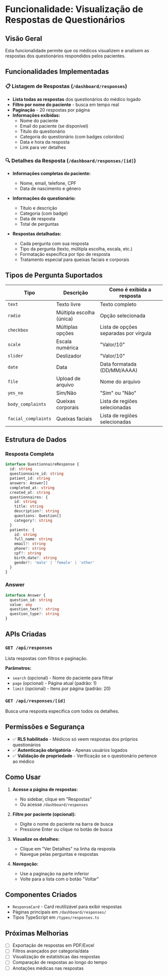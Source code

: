# Funcionalidade: Visualização de Respostas de Questionários

## Visão Geral

Esta funcionalidade permite que os médicos visualizem e analisem as respostas dos questionários respondidos pelos pacientes.

## Funcionalidades Implementadas

### 📋 Listagem de Respostas (`/dashboard/responses`)

- **Lista todas as respostas** dos questionários do médico logado
- **Filtro por nome do paciente** - busca em tempo real
- **Paginação** - 20 respostas por página
- **Informações exibidas:**
  - Nome do paciente
  - Email do paciente (se disponível)
  - Título do questionário
  - Categoria do questionário (com badges coloridos)
  - Data e hora da resposta
  - Link para ver detalhes

### 🔍 Detalhes da Resposta (`/dashboard/responses/[id]`)

- **Informações completas do paciente:**
  - Nome, email, telefone, CPF
  - Data de nascimento e gênero
  
- **Informações do questionário:**
  - Título e descrição
  - Categoria (com badge)
  - Data de resposta
  - Total de perguntas

- **Respostas detalhadas:**
  - Cada pergunta com sua resposta
  - Tipo da pergunta (texto, múltipla escolha, escala, etc.)
  - Formatação específica por tipo de resposta
  - Tratamento especial para queixas faciais e corporais

## Tipos de Pergunta Suportados

| Tipo | Descrição | Como é exibida a resposta |
|------|-----------|---------------------------|
| `text` | Texto livre | Texto completo |
| `radio` | Múltipla escolha (única) | Opção selecionada |
| `checkbox` | Múltiplas opções | Lista de opções separadas por vírgula |
| `scale` | Escala numérica | "Valor/10" |
| `slider` | Deslizador | "Valor/10" |
| `date` | Data | Data formatada (DD/MM/AAAA) |
| `file` | Upload de arquivo | Nome do arquivo |
| `yes_no` | Sim/Não | "Sim" ou "Não" |
| `body_complaints` | Queixas corporais | Lista de regiões selecionadas |
| `facial_complaints` | Queixas faciais | Lista de regiões selecionadas |

## Estrutura de Dados

### Resposta Completa
```typescript
interface QuestionnaireResponse {
  id: string
  questionnaire_id: string
  patient_id: string
  answers: Answer[]
  completed_at: string
  created_at: string
  questionnaires: {
    id: string
    title: string
    description?: string
    questions: Question[]
    category?: string
  }
  patients: {
    id: string
    full_name: string
    email?: string
    phone?: string
    cpf?: string
    birth_date?: string
    gender?: 'male' | 'female' | 'other'
  }
}
```

### Answer
```typescript
interface Answer {
  question_id: string
  value: any
  question_text?: string
  question_type?: string
}
```

## APIs Criadas

### `GET /api/responses`
Lista respostas com filtros e paginação.

**Parâmetros:**
- `search` (opcional) - Nome do paciente para filtrar
- `page` (opcional) - Página atual (padrão: 1)
- `limit` (opcional) - Itens por página (padrão: 20)

### `GET /api/responses/[id]`
Busca uma resposta específica com todos os detalhes.

## Permissões e Segurança

- ✅ **RLS habilitado** - Médicos só veem respostas dos próprios questionários
- ✅ **Autenticação obrigatória** - Apenas usuários logados
- ✅ **Validação de propriedade** - Verificação se o questionário pertence ao médico

## Como Usar

1. **Acesse a página de respostas:**
   - No sidebar, clique em "Respostas"
   - Ou acesse `/dashboard/responses`

2. **Filtre por paciente (opcional):**
   - Digite o nome do paciente na barra de busca
   - Pressione Enter ou clique no botão de busca

3. **Visualize os detalhes:**
   - Clique em "Ver Detalhes" na linha da resposta
   - Navegue pelas perguntas e respostas

4. **Navegação:**
   - Use a paginação na parte inferior
   - Volte para a lista com o botão "Voltar"

## Componentes Criados

- `ResponseCard` - Card reutilizável para exibir respostas
- Páginas principais em `/dashboard/responses/`
- Tipos TypeScript em `/types/responses.ts`

## Próximas Melhorias

- [ ] Exportação de respostas em PDF/Excel
- [ ] Filtros avançados por categoria/data
- [ ] Visualização de estatísticas das respostas
- [ ] Comparação de respostas ao longo do tempo
- [ ] Anotações médicas nas respostas 